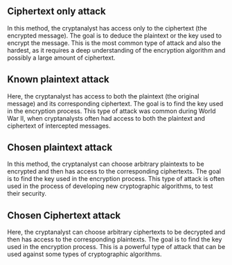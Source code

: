 ## Ciphertext only attack 
In this method, the cryptanalyst has access only to the ciphertext (the encrypted message). The goal is to deduce the plaintext or the key used to encrypt the message. This is the most common type of attack and also the hardest, as it requires a deep understanding of the encryption algorithm and possibly a large amount of ciphertext.

## Known plaintext attack
Here, the cryptanalyst has access to both the plaintext (the original message) and its corresponding ciphertext. The goal is to find the key used in the encryption process. This type of attack was common during World War II, when cryptanalysts often had access to both the plaintext and ciphertext of intercepted messages.

## Chosen plaintext attack
In this method, the cryptanalyst can choose arbitrary plaintexts to be encrypted and then has access to the corresponding ciphertexts. The goal is to find the key used in the encryption process. This type of attack is often used in the process of developing new cryptographic algorithms, to test their security.

## Chosen Ciphertext attack
Here, the cryptanalyst can choose arbitrary ciphertexts to be decrypted and then has access to the corresponding plaintexts. The goal is to find the key used in the encryption process. This is a powerful type of attack that can be used against some types of cryptographic algorithms.

